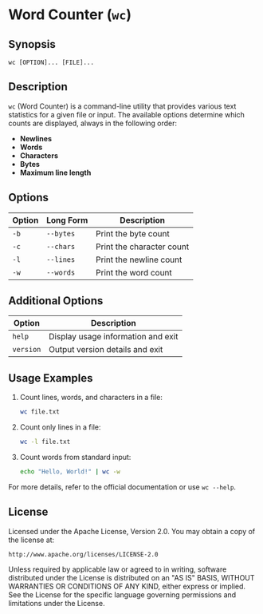 # Word Counter (`wc`)

## Synopsis

```
wc [OPTION]... [FILE]...
```

## Description

`wc` (Word Counter) is a command-line utility that provides various text statistics for a given file or input. The available options determine which counts are displayed, always in the following order:

- **Newlines**
- **Words**
- **Characters**
- **Bytes**
- **Maximum line length**

## Options

| Option | Long Form | Description               |
| ------ | --------- | ------------------------- |
| `-b`   | `--bytes` | Print the byte count      |
| `-c`   | `--chars` | Print the character count |
| `-l`   | `--lines` | Print the newline count   |
| `-w`   | `--words` | Print the word count      |

## Additional Options

| Option      | Description                                                              |
| ----------- | ------------------------------------------------------------------------ |
| `help`    | Display usage information and exit                                       |
| `version` | Output version details and exit                                          |

## Usage Examples

1. Count lines, words, and characters in a file:
   ```sh
   wc file.txt
   ```
2. Count only lines in a file:
   ```sh
   wc -l file.txt
   ```
3. Count words from standard input:
   ```sh
   echo "Hello, World!" | wc -w
   ```

For more details, refer to the official documentation or use `wc --help`.

## License

Licensed under the Apache License, Version 2.0. You may obtain a copy of the license at:

```
http://www.apache.org/licenses/LICENSE-2.0
```

Unless required by applicable law or agreed to in writing, software distributed under the License is distributed on an "AS IS" BASIS, WITHOUT WARRANTIES OR CONDITIONS OF ANY KIND, either express or implied. See the License for the specific language governing permissions and limitations under the License.
